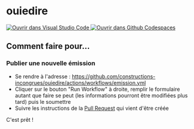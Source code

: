 # ouiedire

[
    ![Ouvrir dans Visual Studio Code](
        https://img.shields.io/static/v1?label=Remote%20Containers&message=Open&color=blue&logo=visualstudiocode
    )
](
    https://vscode.dev/redirect?url=vscode://ms-vscode-remote.remote-containers/cloneInVolume?url=https://github.com/constructions-incongrues/ouiedire
) [
    ![Ouvrir dans Github Codespaces](
        https://img.shields.io/static/v1?label=Codespaces&message=Open&color=green&logo=github
    )
](
    https://github.com/codespaces/new?hide_repo_select=true&ref=main&repo=9930817
)

## Comment faire pour...

### Publier une nouvelle émission

- Se rendre à l'adresse : <https://github.com/constructions-incongrues/ouiedire/actions/workflows/emission.yml>
- Cliquer sur le bouton "Run Workflow" à droite, remplir le formulaire autant que faire se peut (les informations pourront être modifiées plus tard) puis le soumettre
- Suivre les instructions de la [Pull Request](https://github.com/constructions-incongrues/ouiedire/pulls) qui vient d'être créée

C'est prêt !
